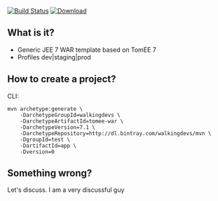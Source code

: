 [![Build Status](https://travis-ci.org/walkingdevs/tomee-war.svg?branch=master)](https://travis-ci.org/walkingdevs/tomee-war)
[![Download](https://api.bintray.com/packages/walkingdevs/mvn/tomee-war/images/download.svg)](https://bintray.com/walkingdevs/mvn/tomee-war/_latestVersion)

## What is it?
- Generic JEE 7 WAR template based on TomEE 7
- Profiles dev|staging|prod

## How to create a project?

CLI:

    mvn archetype:generate \
        -DarchetypeGroupId=walkingdevs \
        -DarchetypeArtifactId=tomee-war \
        -DarchetypeVersion=7.1 \
        -DarchetypeRepository=http://dl.bintray.com/walkingdevs/mvn \
        -DgroupId=test \
        -DartifactId=app \
        -Dversion=0

## Something wrong?

Let's discuss. I am a very discussful guy